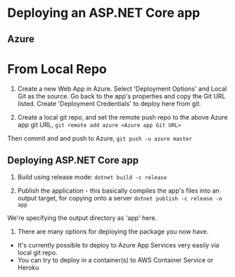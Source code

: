 # Deploying an ASP.NET Core app

## Azure

# From Local Repo

1. Create a new Web App in Azure. Select 'Deployment Options' and Local Git as the source.
Go back to the app's properties and copy the Git URL listed. Create 'Deployment Credentials' to deploy here from git.

2. Create a local git repo, and set the remote push repo to the above Azure app git URL,
`git remote add azure <Azure app Git URL>`

Then commit and and push to Azure, `git push -u azure master`



## Deploying ASP.NET Core app

1. Build using release mode:
```dotnet build -c release```

1. Publish the application - this basically compiles the app's files into an output target, for copying onto a server
```dotnet publish -c release -o app```

  We're specifying the output directory as 'app' here.

1. There are many options for deploying the package you now have.
  - It's currently possible to deploy to Azure App Services very easily via local git repo.
  - You can try to deploy in a container(s) to AWS Container Service or Heroku
